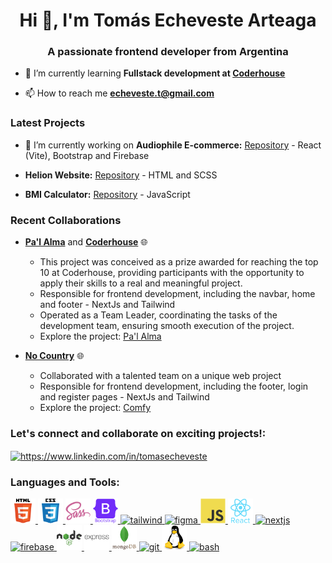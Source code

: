 <h1 align="center">Hi 👋, I'm Tomás Echeveste Arteaga</h1>
<h3 align="center">A passionate frontend developer from Argentina</h3>

- 🌱 I’m currently learning **Fullstack development at [Coderhouse](https://www.coderhouse.com/online/carrera-online-desarrollo-fullstack)**

- 📫 How to reach me **echeveste.t@gmail.com**

### Latest Projects

- 🔭 I’m currently working on **Audiophile E-commerce:** [Repository](https://github.com/Faradar/Audiophile) - React (Vite), Bootstrap and Firebase

- **Helion Website:** [Repository](https://github.com/Faradar/Helion-Website) - HTML and SCSS

- **BMI Calculator:** [Repository](https://github.com/Faradar/BMI-Calculator) - JavaScript

### Recent Collaborations

- **[Pa'l Alma](https://pal-alma.vercel.app/)** and **[Coderhouse](https://www.coderhouse.com/)** 🌐
  - This project was conceived as a prize awarded for reaching the top 10 at Coderhouse, providing participants with the opportunity to apply their skills to a real and meaningful project.
  - Responsible for frontend development, including the navbar, home and footer - NextJs and Tailwind
  - Operated as a Team Leader, coordinating the tasks of the development team, ensuring smooth execution of the project.
  - Explore the project: [Pa'l Alma](https://github.com/Faradar/Proyecto-Real-PAL-ALMA)

- **[No Country](https://www.nocountry.tech/)** 🌐
  - Collaborated with a talented team on a unique web project
  - Responsible for frontend development, including the footer, login and register pages - NextJs and Tailwind
  - Explore the project: [Comfy](https://no-country-comfy.vercel.app/)

<h3 align="left">Let's connect and collaborate on exciting projects!:</h3>
<p align="left">
<a href="https://linkedin.com/in/tomasecheveste" target="blank"><img align="center" src="https://raw.githubusercontent.com/rahuldkjain/github-profile-readme-generator/master/src/images/icons/Social/linked-in-alt.svg" alt="https://www.linkedin.com/in/tomasecheveste" height="30" width="40" /></a>
</p>

<h3 align="left">Languages and Tools:</h3>
<p align="left"> <a href="https://www.w3.org/html/" target="_blank" rel="noreferrer"> <img src="https://raw.githubusercontent.com/devicons/devicon/master/icons/html5/html5-original-wordmark.svg" alt="html5" width="40" height="40"/> </a> <a href="https://www.w3schools.com/css/" target="_blank" rel="noreferrer"> <img src="https://raw.githubusercontent.com/devicons/devicon/master/icons/css3/css3-original-wordmark.svg" alt="css3" width="40" height="40"/> </a> <a href="https://sass-lang.com" target="_blank" rel="noreferrer"> <img src="https://raw.githubusercontent.com/devicons/devicon/master/icons/sass/sass-original.svg" alt="sass" width="40" height="40"/> </a> <a href="https://getbootstrap.com" target="_blank" rel="noreferrer"> <img src="https://raw.githubusercontent.com/devicons/devicon/master/icons/bootstrap/bootstrap-plain-wordmark.svg" alt="bootstrap" width="40" height="40"/> </a> <a href="https://tailwindcss.com/" target="_blank" rel="noreferrer"> <img src="https://www.vectorlogo.zone/logos/tailwindcss/tailwindcss-icon.svg" alt="tailwind" width="40" height="40"/> </a> <a href="https://www.figma.com/" target="_blank" rel="noreferrer"> <img src="https://www.vectorlogo.zone/logos/figma/figma-icon.svg" alt="figma" width="40" height="40"/> </a> <a href="https://developer.mozilla.org/en-US/docs/Web/JavaScript" target="_blank" rel="noreferrer"> <img src="https://raw.githubusercontent.com/devicons/devicon/master/icons/javascript/javascript-original.svg" alt="javascript" width="40" height="40"/> </a> <a href="https://reactjs.org/" target="_blank" rel="noreferrer"> <img src="https://raw.githubusercontent.com/devicons/devicon/master/icons/react/react-original-wordmark.svg" alt="react" width="40" height="40"/> </a> <a href="https://nextjs.org/" target="_blank" rel="noreferrer"> <img src="https://cdn.worldvectorlogo.com/logos/nextjs-2.svg" alt="nextjs" width="40" height="40"/> </a> <a href="https://firebase.google.com/" target="_blank" rel="noreferrer"> <img src="https://www.vectorlogo.zone/logos/firebase/firebase-icon.svg" alt="firebase" width="40" height="40"/> </a> <a href="https://nodejs.org" target="_blank" rel="noreferrer"> <img src="https://raw.githubusercontent.com/devicons/devicon/master/icons/nodejs/nodejs-original-wordmark.svg" alt="nodejs" width="40" height="40"/> </a> <a href="https://expressjs.com" target="_blank" rel="noreferrer"> <img src="https://raw.githubusercontent.com/devicons/devicon/master/icons/express/express-original-wordmark.svg" alt="express" width="40" height="40"/> </a> <a href="https://www.mongodb.com/" target="_blank" rel="noreferrer"> <img src="https://raw.githubusercontent.com/devicons/devicon/master/icons/mongodb/mongodb-original-wordmark.svg" alt="mongodb" width="40" height="40"/> </a> <a href="https://git-scm.com/" target="_blank" rel="noreferrer"> <img src="https://www.vectorlogo.zone/logos/git-scm/git-scm-icon.svg" alt="git" width="40" height="40"/> </a> <a href="https://www.linux.org/" target="_blank" rel="noreferrer"> <img src="https://raw.githubusercontent.com/devicons/devicon/master/icons/linux/linux-original.svg" alt="linux" width="40" height="40"/> </a> <a href="https://www.gnu.org/software/bash/" target="_blank" rel="noreferrer"> <img src="https://www.vectorlogo.zone/logos/gnu_bash/gnu_bash-icon.svg" alt="bash" width="40" height="40"/> </a> </p>
